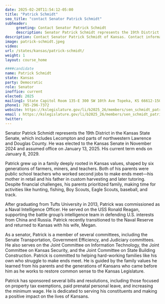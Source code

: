 ```yaml
---
date: 2025-02-20T11:54:12-05:00
title: "Patrick Schmidt"
seo_title: "contact Senator Patrick Schmidt"
subheader:
     greeting: Contact Senator Patrick Schmidt
     description: Senator Patrick Schmidt represents the 19th District in the Kansas State Senate, which includes Lecompton and parts of northwestern Lawrence and Douglas County. He was elected to the Kansas Senate in November 2024 and assumed office on January 13, 2025.
description: Contact Senator Patrick Schmidt of Kansas. Contact information for Patrick Schmidt includes email address, phone number, and mailing address.
image: patrick-schmidt.jpeg
video:
url: /states/kansas/patrick-schmidt/
weight: 1
layout: course_home

####candidate
name: Patrick Schmidt
state: Kansas
party: Democratic
role: Senator
inoffice: current
elected: 2025
mailing1: State Capitol Room 135-E 300 SW 10th Ave Topeka, KS 66612-1504
phone1: 785-296-7372
website: https://kslegislature.gov/li/b2025_26/members/sen_schmidt_patrick_1//
email : https://kslegislature.gov/li/b2025_26/members/sen_schmidt_patrick_1//
twitter: 
---
```

Senator Patrick Schmidt represents the 19th District in the Kansas State Senate, which includes Lecompton and parts of northwestern Lawrence and Douglas County. He was elected to the Kansas Senate in November 2024 and assumed office on January 13, 2025. His current term ends on January 8, 2029.

Patrick grew up in a family deeply rooted in Kansas values, shaped by six generations of farmers, miners, and teachers. Both of his parents were public school teachers who worked second jobs to make ends meet—his mother in retail and his father in custom harvesting and later tutoring. Despite financial challenges, his parents prioritized family, making time for activities like hunting, fishing, Boy Scouts, Eagle Scouts, baseball, and track.

After graduating from Tufts University in 2013, Patrick was commissioned as a Naval Intelligence Officer. He served on the USS Ronald Reagan, supporting the battle group’s intelligence team in defending U.S. interests from China and Russia. Patrick recently transitioned to the Naval Reserve and returned to Kansas with his wife, Megan.

As a senator, Patrick is a member of several committees, including the Senate Transportation, Government Efficiency, and Judiciary committees. He also serves on the Joint Committee on Information Technology, the Joint Committee on Kansas Security, and the Joint Committee on State Building Construction. Patrick is committed to helping hard-working families like his own who struggle to make ends meet. He is guided by the family values he learned from his parents and the generations of Kansans who came before him as he works to restore common sense to the Kansas Legislature.

Patrick has sponsored several bills and resolutions, including those focused on property tax exemptions, paid prenatal personal leave, and increasing the minimum wage. He is dedicated to serving his constituents and making a positive impact on the lives of Kansans.
